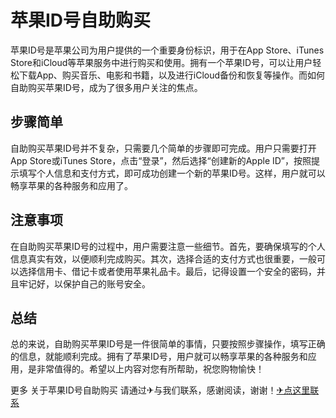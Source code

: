 # 苹果ID号自助购买

苹果ID号是苹果公司为用户提供的一个重要身份标识，用于在App Store、iTunes Store和iCloud等苹果服务中进行购买和使用。拥有一个苹果ID号，可以让用户轻松下载App、购买音乐、电影和书籍，以及进行iCloud备份和恢复等操作。而如何自助购买苹果ID号，成为了很多用户关注的焦点。

## 步骤简单

自助购买苹果ID号并不复杂，只需要几个简单的步骤即可完成。用户只需要打开App Store或iTunes Store，点击“登录”，然后选择“创建新的Apple ID”，按照提示填写个人信息和支付方式，即可成功创建一个新的苹果ID号。这样，用户就可以畅享苹果的各种服务和应用了。

## 注意事项

在自助购买苹果ID号的过程中，用户需要注意一些细节。首先，要确保填写的个人信息真实有效，以便顺利完成购买。其次，选择合适的支付方式也很重要，一般可以选择信用卡、借记卡或者使用苹果礼品卡。最后，记得设置一个安全的密码，并且牢记好，以保护自己的账号安全。

## 总结

总的来说，自助购买苹果ID号是一件很简单的事情，只要按照步骤操作，填写正确的信息，就能顺利完成。拥有了苹果ID号，用户就可以畅享苹果的各种服务和应用，是非常值得的。希望以上内容对您有所帮助，祝您购物愉快！

更多 关于苹果ID号自助购买 请通过✈与我们联系，感谢阅读，谢谢！[✈点这里联系](https://add.k02.cc)